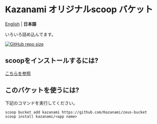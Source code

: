 # Kazanami オリジナルscoop バケット
[English](https://github.com/Kazanami/zeus-bucket/blob/master/README.md) |
**日本語**

いろいろ詰め込んでます。

[![GitHub repo size](https://img.shields.io/github/repo-size/kazanami/zeus-bucket?logo=github)](https://github.com/Kazanami/zeus-bucket.git)

## scoopをインストールするには?
[こちらを参照](https://github.com/lukesampson/scoop#installation)

## このバケットを使うには?
下記のコマンドを実行してください。

```
scoop bucket add kazanami https://github.com/Kazanami/zeus-bucket
scoop install kazanami/<app name>
```
